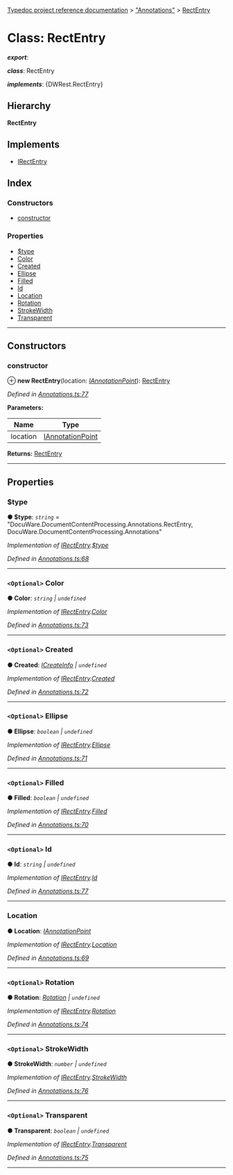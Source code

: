 [Typedoc project reference documentation](../README.md) > ["Annotations"](../modules/_annotations_.md) > [RectEntry](../classes/_annotations_.rectentry.md)

# Class: RectEntry

*__export__*: 

*__class__*: RectEntry

*__implements__*: {DWRest.RectEntry}

## Hierarchy

**RectEntry**

## Implements

* [IRectEntry](../interfaces/_types_dw_rest_d_.dwrest.irectentry.md)

## Index

### Constructors

* [constructor](_annotations_.rectentry.md#constructor)

### Properties

* [$type](_annotations_.rectentry.md#_type)
* [Color](_annotations_.rectentry.md#color)
* [Created](_annotations_.rectentry.md#created)
* [Ellipse](_annotations_.rectentry.md#ellipse)
* [Filled](_annotations_.rectentry.md#filled)
* [Id](_annotations_.rectentry.md#id)
* [Location](_annotations_.rectentry.md#location)
* [Rotation](_annotations_.rectentry.md#rotation)
* [StrokeWidth](_annotations_.rectentry.md#strokewidth)
* [Transparent](_annotations_.rectentry.md#transparent)

---

## Constructors

<a id="constructor"></a>

###  constructor

⊕ **new RectEntry**(location: *[IAnnotationPoint](../interfaces/_types_dw_rest_d_.dwrest.iannotationpoint.md)*): [RectEntry](_annotations_.rectentry.md)

*Defined in [Annotations.ts:77](https://github.com/DocuWare/REST-Sample-TS/blob/master/src/Annotations.ts#L77)*

**Parameters:**

| Name | Type |
| ------ | ------ |
| location | [IAnnotationPoint](../interfaces/_types_dw_rest_d_.dwrest.iannotationpoint.md) |

**Returns:** [RectEntry](_annotations_.rectentry.md)

___

## Properties

<a id="_type"></a>

###  $type

**● $type**: *`string`* = "DocuWare.DocumentContentProcessing.Annotations.RectEntry, DocuWare.DocumentContentProcessing.Annotations"

*Implementation of [IRectEntry](../interfaces/_types_dw_rest_d_.dwrest.irectentry.md).[$type](../interfaces/_types_dw_rest_d_.dwrest.irectentry.md#_type)*

*Defined in [Annotations.ts:68](https://github.com/DocuWare/REST-Sample-TS/blob/master/src/Annotations.ts#L68)*

___
<a id="color"></a>

### `<Optional>` Color

**● Color**: *`string` \| `undefined`*

*Implementation of [IRectEntry](../interfaces/_types_dw_rest_d_.dwrest.irectentry.md).[Color](../interfaces/_types_dw_rest_d_.dwrest.irectentry.md#color)*

*Defined in [Annotations.ts:73](https://github.com/DocuWare/REST-Sample-TS/blob/master/src/Annotations.ts#L73)*

___
<a id="created"></a>

### `<Optional>` Created

**● Created**: *[ICreateInfo](../interfaces/_types_dw_rest_d_.dwrest.icreateinfo.md) \| `undefined`*

*Implementation of [IRectEntry](../interfaces/_types_dw_rest_d_.dwrest.irectentry.md).[Created](../interfaces/_types_dw_rest_d_.dwrest.irectentry.md#created)*

*Defined in [Annotations.ts:72](https://github.com/DocuWare/REST-Sample-TS/blob/master/src/Annotations.ts#L72)*

___
<a id="ellipse"></a>

### `<Optional>` Ellipse

**● Ellipse**: *`boolean` \| `undefined`*

*Implementation of [IRectEntry](../interfaces/_types_dw_rest_d_.dwrest.irectentry.md).[Ellipse](../interfaces/_types_dw_rest_d_.dwrest.irectentry.md#ellipse)*

*Defined in [Annotations.ts:71](https://github.com/DocuWare/REST-Sample-TS/blob/master/src/Annotations.ts#L71)*

___
<a id="filled"></a>

### `<Optional>` Filled

**● Filled**: *`boolean` \| `undefined`*

*Implementation of [IRectEntry](../interfaces/_types_dw_rest_d_.dwrest.irectentry.md).[Filled](../interfaces/_types_dw_rest_d_.dwrest.irectentry.md#filled)*

*Defined in [Annotations.ts:70](https://github.com/DocuWare/REST-Sample-TS/blob/master/src/Annotations.ts#L70)*

___
<a id="id"></a>

### `<Optional>` Id

**● Id**: *`string` \| `undefined`*

*Implementation of [IRectEntry](../interfaces/_types_dw_rest_d_.dwrest.irectentry.md).[Id](../interfaces/_types_dw_rest_d_.dwrest.irectentry.md#id)*

*Defined in [Annotations.ts:77](https://github.com/DocuWare/REST-Sample-TS/blob/master/src/Annotations.ts#L77)*

___
<a id="location"></a>

###  Location

**● Location**: *[IAnnotationPoint](../interfaces/_types_dw_rest_d_.dwrest.iannotationpoint.md)*

*Implementation of [IRectEntry](../interfaces/_types_dw_rest_d_.dwrest.irectentry.md).[Location](../interfaces/_types_dw_rest_d_.dwrest.irectentry.md#location)*

*Defined in [Annotations.ts:69](https://github.com/DocuWare/REST-Sample-TS/blob/master/src/Annotations.ts#L69)*

___
<a id="rotation"></a>

### `<Optional>` Rotation

**● Rotation**: *[Rotation](../enums/_types_dw_rest_d_.dwrest.rotation.md) \| `undefined`*

*Implementation of [IRectEntry](../interfaces/_types_dw_rest_d_.dwrest.irectentry.md).[Rotation](../interfaces/_types_dw_rest_d_.dwrest.irectentry.md#rotation)*

*Defined in [Annotations.ts:74](https://github.com/DocuWare/REST-Sample-TS/blob/master/src/Annotations.ts#L74)*

___
<a id="strokewidth"></a>

### `<Optional>` StrokeWidth

**● StrokeWidth**: *`number` \| `undefined`*

*Implementation of [IRectEntry](../interfaces/_types_dw_rest_d_.dwrest.irectentry.md).[StrokeWidth](../interfaces/_types_dw_rest_d_.dwrest.irectentry.md#strokewidth)*

*Defined in [Annotations.ts:76](https://github.com/DocuWare/REST-Sample-TS/blob/master/src/Annotations.ts#L76)*

___
<a id="transparent"></a>

### `<Optional>` Transparent

**● Transparent**: *`boolean` \| `undefined`*

*Implementation of [IRectEntry](../interfaces/_types_dw_rest_d_.dwrest.irectentry.md).[Transparent](../interfaces/_types_dw_rest_d_.dwrest.irectentry.md#transparent)*

*Defined in [Annotations.ts:75](https://github.com/DocuWare/REST-Sample-TS/blob/master/src/Annotations.ts#L75)*

___

